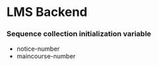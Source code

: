 LMS Backend
=============

### Sequence collection initialization variable
- notice-number 
- maincourse-number